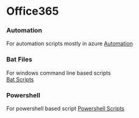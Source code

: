 # Office365  

### Automation 
For automation scripts mostly in azure
[Automation](Azure%20Automation)   


### Bat Files  
For windows command line based scripts   
[Bat Scripts](Bat%20Files)  



### Powershell
For powershell based script
[Powershell Scripts](Powershell)  


